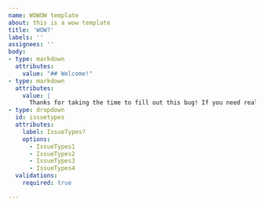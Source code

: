 ```yaml
---
name: WOWOW template
about: this is a wow template
title: 'WOW?'
labels: ''
assignees: ''
body:
- type: markdown
  attributes:
    value: "## Welcome!"
- type: markdown
  attributes:
    value: |
      Thanks for taking the time to fill out this bug! If you need real-time help, join us on Discord.
- type: dropdown
  id: issuetypes
  attributes:
    label: IssueTypes?
    options:
      - IssueTypes1
      - IssueTypes2
      - IssueTypes3
      - IssueTypes4
  validations:
    required: true

---
```



